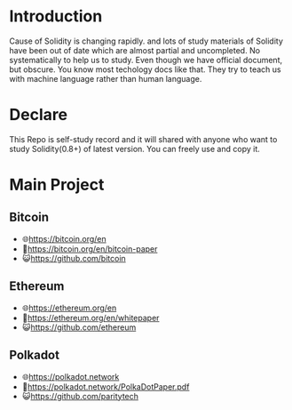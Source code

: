 # Introduction

Cause of Solidity is changing rapidly. and lots of study materials of Solidity have been out of date which are almost partial and uncompleted. No systematically to help us to study. Even though we have official document, but obscure. You know most techology docs like that. They try to teach us with machine language rather than human language.

# Declare

This Repo is self-study record and it will shared with anyone who want to study Solidity(0.8+) of latest version. You can freely use and copy it.

# Main Project

## Bitcoin

- 🌐https://bitcoin.org/en
- 📄https://bitcoin.org/en/bitcoin-paper
- 😺https://github.com/bitcoin

## Ethereum

- 🌐https://ethereum.org/en
- 📄https://ethereum.org/en/whitepaper
- 😺https://github.com/ethereum

## Polkadot

- 🌐https://polkadot.network
- 📄https://polkadot.network/PolkaDotPaper.pdf
- 😺https://github.com/paritytech
